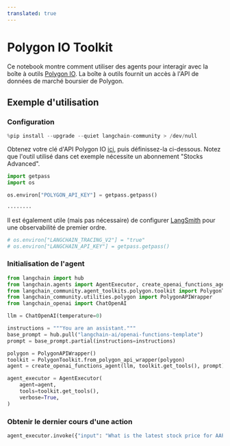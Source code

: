 ```yaml
---
translated: true
---
```


# Polygon IO Toolkit

Ce notebook montre comment utiliser des agents pour interagir avec la boîte à outils [Polygon IO](https://polygon.io/). La boîte à outils fournit un accès à l'API de données de marché boursier de Polygon.

## Exemple d'utilisation

### Configuration

```python
%pip install --upgrade --quiet langchain-community > /dev/null
```

Obtenez votre clé d'API Polygon IO [ici](https://polygon.io/), puis définissez-la ci-dessous.
Notez que l'outil utilisé dans cet exemple nécessite un abonnement "Stocks Advanced".

```python
import getpass
import os

os.environ["POLYGON_API_KEY"] = getpass.getpass()
```

```output
········
```

Il est également utile (mais pas nécessaire) de configurer [LangSmith](https://smith.langchain.com/) pour une observabilité de premier ordre.

```python
# os.environ["LANGCHAIN_TRACING_V2"] = "true"
# os.environ["LANGCHAIN_API_KEY"] = getpass.getpass()
```

### Initialisation de l'agent

```python
from langchain import hub
from langchain.agents import AgentExecutor, create_openai_functions_agent
from langchain_community.agent_toolkits.polygon.toolkit import PolygonToolkit
from langchain_community.utilities.polygon import PolygonAPIWrapper
from langchain_openai import ChatOpenAI

llm = ChatOpenAI(temperature=0)

instructions = """You are an assistant."""
base_prompt = hub.pull("langchain-ai/openai-functions-template")
prompt = base_prompt.partial(instructions=instructions)
```

```python
polygon = PolygonAPIWrapper()
toolkit = PolygonToolkit.from_polygon_api_wrapper(polygon)
agent = create_openai_functions_agent(llm, toolkit.get_tools(), prompt)
```

```python
agent_executor = AgentExecutor(
    agent=agent,
    tools=toolkit.get_tools(),
    verbose=True,
)
```

### Obtenir le dernier cours d'une action

```python
agent_executor.invoke({"input": "What is the latest stock price for AAPL?"})
```

